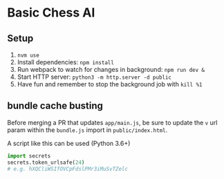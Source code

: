 # Basic Chess AI


## Setup

1. `nvm use`
2. Install dependencies: `npm install`
3. Run webpack to watch for changes in background: `npm run dev &`
4. Start HTTP server: `python3 -m http.server -d public`
5. Have fun and remember to stop the background job with `kill %1`


## bundle cache busting

Before merging a PR that updates `app/main.js`, be sure to update the `v` url param within the `bundle.js` import in `public/index.html`.

A script like this can be used (Python 3.6+)
```python
import secrets
secrets.token_urlsafe(24)
# e.g. hXQCliWSIfOVCpFdslPMr3iMuSvTZelc
```